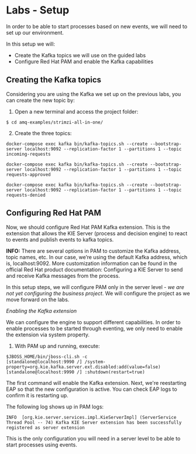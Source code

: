 # Labs - Setup

In order to be able to start processes based on new events, we will need to set up our environment.

In this setup we will:
- Create the Kafka topics we will use on the guided labs
- Configure Red Hat PAM and enable the Kafka capabilities

## Creating the Kafka topics

Considering you are using the Kafka we set up on the previous labs, you can create the new topic by:

1. Open a new terminal and access the project folder:

```
$ cd amq-examples/strimzi-all-in-one/
```

2. Create the three topics:

~~~
docker-compose exec kafka bin/kafka-topics.sh --create --bootstrap-server localhost:9092 --replication-factor 1 --partitions 1 --topic incoming-requests

docker-compose exec kafka bin/kafka-topics.sh --create --bootstrap-server localhost:9092 --replication-factor 1 --partitions 1 --topic requests-approved

docker-compose exec kafka bin/kafka-topics.sh --create --bootstrap-server localhost:9092 --replication-factor 1 --partitions 1 --topic requests-denied
~~~

## Configuring Red Hat PAM

Now, we should configure Red Hat PAM Kafka extension. This is the extension that allows the KIE Server (process and decision engine) to react to events and publish events to kafka topics.

**INFO:** There are several options in PAM to customize the Kafka address, topic names, etc. In our case, we’re using the default Kafka address, which is, localhost:9092. More customization information can be found in the official Red Hat product documentation: Configuring a KIE Server to send and receive Kafka messages from the process.

In this setup steps, we will configure PAM only in the server level - _we are not yet configuring the business project_. We will configure the project as we move forward on the labs.

*Enabling the Kafka extension*

We can configure the engine to support different capabilities. In order to enable processes to be started through eventing, we only need to enable the extension via system property. 

1. With PAM up and running, execute: 

~~~
$JBOSS_HOME/bin/jboss-cli.sh -c
[standalone@localhost:9990 /] /system-property=org.kie.kafka.server.ext.disabled:add(value=false)
[standalone@localhost:9990 /] :shutdown(restart=true)
~~~

The first command will enable the Kafka extension. Next, we're reestarting EAP so that the new configuration is active. You can check EAP logs to confirm it is restarting up.

The following log shows up in PAM logs: 

~~~
INFO  [org.kie.server.services.impl.KieServerImpl] (ServerService Thread Pool -- 74) Kafka KIE Server extension has been successfully registered as server extension
~~~

This is the only configuration you will need in a server level to be able to start processes using events.